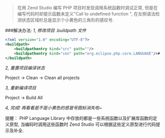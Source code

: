 <!--
author: yaoxiaofeng
head: http://pingodata.qiniudn.com/jockchou-avatar.jpg
date: 2016-01-21
title: 关于 zend studio 中有些php 内置函数没有提示，或是有‘小黄色感叹号’
tags: ZendStudio
category: ZendStudio
status: publish
summary: 在用 Zend Studio 编写 PHP 项目时发现调用系统函数时调试正常, 但是在编写代码时却提示函数未定义"Call to undefined function ", 在左侧语法检测状态区域栏总是显示个小黄色的三角形的感叹号.
-->
>在用 Zend Studio 编写 PHP 项目时发现调用系统函数时调试正常, 但是在编写代码时却提示函数未定义"Call to undefined function ", 在左侧语法检测状态区域栏总是显示个小黄色的三角形的感叹号.


###解决办法:
_1, 修改项目 .buildpath 文件_
```xml
<?xml version="1.0" encoding="UTF-8"?> 
<buildpath> 
    <buildpathentry kind="src" path=""/> 
    <buildpathentry kind="con" path="org.eclipse.php.core.LANGUAGE"/># 新增一句 kind="con" 
</buildpath>
```
_2, 重置项目编译状态_

Project -> Clean -> Clean all projects

_3, 重新编译项目_

Project -> Build All

_4, 完成! 再看看是不是小黄色的感冒号图标消失啦~_

提醒： PHP Language Library 中存放的都是一些系统函数以及扩展库函数的定义原型, 当编码时调用这些函数时 Zend Studio 可以根据这些定义原型进行代码提示及补全.